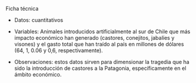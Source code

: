 Ficha técnica

- Datos: cuantitativos

- Variables: Animales introducidos artificialmente al sur de Chile que más impacto económico han generado (castores, conejitos, jabalíes y visones) y el gasto total que han traído al país en millones de dólares (64, 1, 0.06 y 0,6, respectivamente).

- Observaciones: estos datos sirven para dimensionar la tragedia que ha sido la introducción de castores a la Patagonia, específicamente en el ámbito económico.
